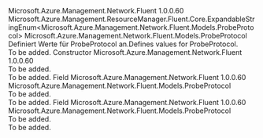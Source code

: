 <Type Name="ProbeProtocol" FullName="Microsoft.Azure.Management.Network.Fluent.Models.ProbeProtocol">
  <TypeSignature Language="C#" Value="public class ProbeProtocol : Microsoft.Azure.Management.ResourceManager.Fluent.Core.ExpandableStringEnum&lt;Microsoft.Azure.Management.Network.Fluent.Models.ProbeProtocol&gt;" />
  <TypeSignature Language="ILAsm" Value=".class public auto ansi beforefieldinit ProbeProtocol extends Microsoft.Azure.Management.ResourceManager.Fluent.Core.ExpandableStringEnum`1&lt;class Microsoft.Azure.Management.Network.Fluent.Models.ProbeProtocol&gt;" />
  <TypeSignature Language="DocId" Value="T:Microsoft.Azure.Management.Network.Fluent.Models.ProbeProtocol" />
  <TypeSignature Language="VB.NET" Value="Public Class ProbeProtocol&#xA;Inherits ExpandableStringEnum(Of ProbeProtocol)" />
  <TypeSignature Language="F#" Value="type ProbeProtocol = class&#xA;    inherit ExpandableStringEnum&lt;ProbeProtocol&gt;" />
  <AssemblyInfo>
    <AssemblyName>Microsoft.Azure.Management.Network.Fluent</AssemblyName>
    <AssemblyVersion>1.0.0.60</AssemblyVersion>
  </AssemblyInfo>
  <Base>
    <BaseTypeName>Microsoft.Azure.Management.ResourceManager.Fluent.Core.ExpandableStringEnum&lt;Microsoft.Azure.Management.Network.Fluent.Models.ProbeProtocol&gt;</BaseTypeName>
    <BaseTypeArguments>
      <BaseTypeArgument TypeParamName="!0">Microsoft.Azure.Management.Network.Fluent.Models.ProbeProtocol</BaseTypeArgument>
    </BaseTypeArguments>
  </Base>
  <Interfaces />
  <Docs>
    <summary>
            <span data-ttu-id="5a055-101">Definiert Werte für ProbeProtocol an.</span><span class="sxs-lookup"><span data-stu-id="5a055-101">Defines values for ProbeProtocol.</span></span>
            </summary>
    <remarks>To be added.</remarks>
  </Docs>
  <Members>
    <Member MemberName=".ctor">
      <MemberSignature Language="C#" Value="public ProbeProtocol ();" />
      <MemberSignature Language="ILAsm" Value=".method public hidebysig specialname rtspecialname instance void .ctor() cil managed" />
      <MemberSignature Language="DocId" Value="M:Microsoft.Azure.Management.Network.Fluent.Models.ProbeProtocol.#ctor" />
      <MemberSignature Language="VB.NET" Value="Public Sub New ()" />
      <MemberType>Constructor</MemberType>
      <AssemblyInfo>
        <AssemblyName>Microsoft.Azure.Management.Network.Fluent</AssemblyName>
        <AssemblyVersion>1.0.0.60</AssemblyVersion>
      </AssemblyInfo>
      <Parameters />
      <Docs>
        <summary>To be added.</summary>
        <remarks>To be added.</remarks>
      </Docs>
    </Member>
    <Member MemberName="Http">
      <MemberSignature Language="C#" Value="public static readonly Microsoft.Azure.Management.Network.Fluent.Models.ProbeProtocol Http;" />
      <MemberSignature Language="ILAsm" Value=".field public static initonly class Microsoft.Azure.Management.Network.Fluent.Models.ProbeProtocol Http" />
      <MemberSignature Language="DocId" Value="F:Microsoft.Azure.Management.Network.Fluent.Models.ProbeProtocol.Http" />
      <MemberSignature Language="VB.NET" Value="Public Shared ReadOnly Http As ProbeProtocol " />
      <MemberSignature Language="F#" Value=" staticval mutable Http : Microsoft.Azure.Management.Network.Fluent.Models.ProbeProtocol" Usage="Microsoft.Azure.Management.Network.Fluent.Models.ProbeProtocol.Http" />
      <MemberType>Field</MemberType>
      <AssemblyInfo>
        <AssemblyName>Microsoft.Azure.Management.Network.Fluent</AssemblyName>
        <AssemblyVersion>1.0.0.60</AssemblyVersion>
      </AssemblyInfo>
      <ReturnValue>
        <ReturnType>Microsoft.Azure.Management.Network.Fluent.Models.ProbeProtocol</ReturnType>
      </ReturnValue>
      <Docs>
        <summary>To be added.</summary>
        <remarks>To be added.</remarks>
      </Docs>
    </Member>
    <Member MemberName="Tcp">
      <MemberSignature Language="C#" Value="public static readonly Microsoft.Azure.Management.Network.Fluent.Models.ProbeProtocol Tcp;" />
      <MemberSignature Language="ILAsm" Value=".field public static initonly class Microsoft.Azure.Management.Network.Fluent.Models.ProbeProtocol Tcp" />
      <MemberSignature Language="DocId" Value="F:Microsoft.Azure.Management.Network.Fluent.Models.ProbeProtocol.Tcp" />
      <MemberSignature Language="VB.NET" Value="Public Shared ReadOnly Tcp As ProbeProtocol " />
      <MemberSignature Language="F#" Value=" staticval mutable Tcp : Microsoft.Azure.Management.Network.Fluent.Models.ProbeProtocol" Usage="Microsoft.Azure.Management.Network.Fluent.Models.ProbeProtocol.Tcp" />
      <MemberType>Field</MemberType>
      <AssemblyInfo>
        <AssemblyName>Microsoft.Azure.Management.Network.Fluent</AssemblyName>
        <AssemblyVersion>1.0.0.60</AssemblyVersion>
      </AssemblyInfo>
      <ReturnValue>
        <ReturnType>Microsoft.Azure.Management.Network.Fluent.Models.ProbeProtocol</ReturnType>
      </ReturnValue>
      <Docs>
        <summary>To be added.</summary>
        <remarks>To be added.</remarks>
      </Docs>
    </Member>
  </Members>
</Type>